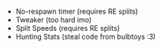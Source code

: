 - No-respawn timer (requires RE splits)
- Tweaker (too hard imo)
- Split Speeds (requires RE splits)
- Hunting Stats (steal code from bulbtoys :3)
